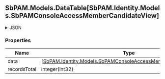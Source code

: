 
<h2 id="tocS_SbPAM.Models.DataTable[SbPAM.Identity.Models.SbPAMConsoleAccessMemberCandidateView]">SbPAM.Models.DataTable[SbPAM.Identity.Models.SbPAMConsoleAccessMemberCandidateView]</h2>

<a id="schemasbpam.models.datatable[sbpam.identity.models.sbpamconsoleaccessmembercandidateview]"></a>
<a id="schema_SbPAM.Models.DataTable[SbPAM.Identity.Models.SbPAMConsoleAccessMemberCandidateView]"></a>
<a id="tocSsbpam.models.datatable[sbpam.identity.models.sbpamconsoleaccessmembercandidateview]"></a>
<a id="tocssbpam.models.datatable[sbpam.identity.models.sbpamconsoleaccessmembercandidateview]"></a>

<details><summary>JSON</summary>


```json
{
  "data": [
    {
      "id": "497f6eca-6276-4993-bfeb-53cbbbba6f08",
      "name": "string",
      "username": "string",
      "lastLogonTimestamp": "2019-08-24T14:15:22Z",
      "email": "string",
      "entityType": "ManagedAccount"
    }
  ],
  "recordsTotal": 0
}

```


</details>

### Properties

|Name|Type|Required|Restrictions|Description|
|---|---|---|---|---|
|data|[[SbPAM.Identity.Models.SbPAMConsoleAccessMemberCandidateView](../Models/sbpam.identity.models.sbpamconsoleaccessmembercandidateview.md)]¦null|false|none|none|
|recordsTotal|integer(int32)|false|none|none|


